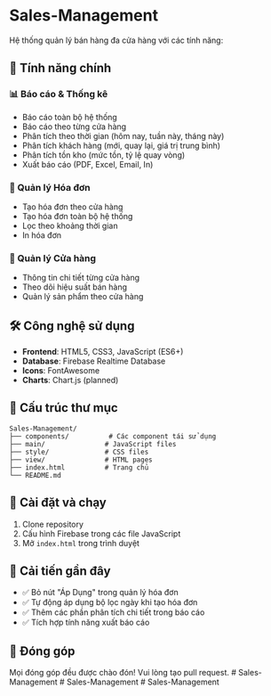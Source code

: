 # Sales-Management

Hệ thống quản lý bán hàng đa cửa hàng với các tính năng:

## 🚀 Tính năng chính

### 📊 Báo cáo & Thống kê
- Báo cáo toàn bộ hệ thống
- Báo cáo theo từng cửa hàng
- Phân tích theo thời gian (hôm nay, tuần này, tháng này)
- Phân tích khách hàng (mới, quay lại, giá trị trung bình)
- Phân tích tồn kho (mức tồn, tỷ lệ quay vòng)
- Xuất báo cáo (PDF, Excel, Email, In)

### 🧾 Quản lý Hóa đơn
- Tạo hóa đơn theo cửa hàng
- Tạo hóa đơn toàn bộ hệ thống
- Lọc theo khoảng thời gian
- In hóa đơn

### 🏪 Quản lý Cửa hàng
- Thông tin chi tiết từng cửa hàng
- Theo dõi hiệu suất bán hàng
- Quản lý sản phẩm theo cửa hàng

## 🛠️ Công nghệ sử dụng
- **Frontend**: HTML5, CSS3, JavaScript (ES6+)
- **Database**: Firebase Realtime Database
- **Icons**: FontAwesome
- **Charts**: Chart.js (planned)

## 📁 Cấu trúc thư mục
```
Sales-Management/
├── components/          # Các component tái sử dụng
├── main/               # JavaScript files
├── style/              # CSS files  
├── view/               # HTML pages
├── index.html          # Trang chủ
└── README.md
```

## 🚀 Cài đặt và chạy
1. Clone repository
2. Cấu hình Firebase trong các file JavaScript
3. Mở `index.html` trong trình duyệt

## 📝 Cải tiến gần đây
- ✅ Bỏ nút "Áp Dụng" trong quản lý hóa đơn
- ✅ Tự động áp dụng bộ lọc ngày khi tạo hóa đơn
- ✅ Thêm các phần phân tích chi tiết trong báo cáo
- ✅ Tích hợp tính năng xuất báo cáo

## 👥 Đóng góp
Mọi đóng góp đều được chào đón! Vui lòng tạo pull request.
#   S a l e s - M a n a g e m e n t  
 #   S a l e s - M a n a g e m e n t  
 #   S a l e s - M a n a g e m e n t  
 